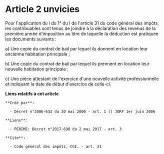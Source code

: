 # Article 2 unvicies

Pour l'application du i du 1° du I de l'article 31 du code général des impôts, les contribuables sont tenus de joindre à la
déclaration des revenus de la première année d'imposition au titre de laquelle la déduction est pratiquée les documents
suivants : 

a) Une copie du contrat de bail par lequel ils donnent en location leur ancienne habitation principale ; 

b) Une copie du contrat de bail par lequel ils prennent en location leur nouvelle habitation principale ; 

c) Une pièce attestant de l'exercice d'une nouvelle activité professionnelle et indiquant la date de début d'exercice de
celle-ci.

**Liens relatifs à cet article**

	**Créé par**:

	  - Décret n°2006-633 du 30 mai 2006 - art. 1 () JORF 1er juin 2006

	**Liens**:

	  - PERIME: Décret n°2017-698 du 2 mai 2017 - art. 3

	**Cite**:

	  - Code général des impôts, CGI. - art. 31
